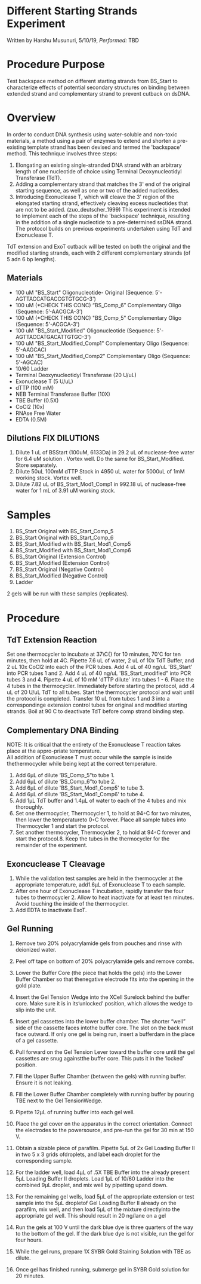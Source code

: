 # Different Starting Strands Experiment
Written by Harshu Musunuri, 5/10/19, *Performed:* TBD

Procedure Purpose
=================

Test backspace method on different starting strands from BS_Start to characterize effects of potential secondary structures on binding between extended strand and complementary strand to prevent cutback on dsDNA. 

Overview
========
In order to conduct DNA synthesis using water-soluble and non-toxic materials, a method using a pair of enzymes to extend and shorten a pre-existing template strand has been devised and termed the 'backspace' method. This technique involves three steps:

1. Elongating an existing single-stranded DNA strand with an arbitrary length of one nucleotide of choice using Terminal Deoxynucleotidyl Transferase (TdT).
2. Adding a complementary strand that matches the 3' end of the original starting sequence, as well as one or two of the added nucleotides.
3. Introducing Exonuclease T, which will cleave the 3' region of the elongated starting strand, effectively cleaving excess nucleotides that are not to be added. (zuo_deutscher_1999)
This experiment is intended to implement each of the steps of the 'backspace' technique, resulting in the addition of a single nucleotide to a pre-determined ssDNA strand. The protocol builds on previous experiments undertaken using TdT and Exonuclease T. 

TdT extension and ExoT cutback will be tested on both the original and the modified starting strands, each with 2 different complementary strands (of 5 adn 6 bp lengths). 

## Materials

-   100 uM "BS_Start" Oligonucleotide- Original (Sequence: 5'-AGTTACCATGACCGTGTGCG-3')
-   100 uM (*CHECK THIS CONC) “BS_Comp_6” Complementary Oligo (Sequence:  5’-AACGCA-3’)
-   100 uM (*CHECK THIS CONC) "BS_Comp_5" Complementary Oligo (Sequence: 5'-ACGCA-3')
-   100 uM "BS_Start_Modified" Oligonucleotide  (Sequence: 5'-AGTTACCATGACATTGTGC-3')
-   100 uM "BS_Start_Modified_Comp1" Complementary Oligo (Sequence: 5'-AAGCAC)
-   100 uM "BS_Start_Modified_Comp2" Complementary Oligo (Sequence: 5'-AGCAC)
-   10/60 Ladder 
-   Terminal Deoxynucleotidyl Transferase (20 U/uL)
-   Exonuclease T (5 U/uL)
-   dTTP (100 mM)
-   NEB Terminal Transferase Buffer (10X)
-   TBE Buffer (0.5X) 
-   CoCl2 (10x)
-   RNAse Free Water
-   EDTA (0.5M)

## Dilutions FIX DILUTIONS
1. Dilute 1 uL of BSStart (100uM, 6133Da) in 29.2 uL of nuclease-free water for 6.4 uM solution . Vortex well. Do the same for BS_Start_Modified. Store separately. 
2. Dilute 50uL 100mM dTTP Stock in 4950 uL water for 5000uL of 1mM working stock. Vortex well.
3. Dilute 7.82 uL of BS_Start_Mod1_Comp1 in 992.18 uL of nuclease-free water for 1 mL of 3.91 uM working stock.

Samples
=========
1. BS_Start Original with BS_Start_Comp_5
2. BS_Start Original with BS_Start_Comp_6
3. BS_Start_Modified with BS_Start_Mod1_Comp5
4. BS_Start_Modified with BS_Start_Mod1_Comp6
5. BS_Start Original (Extension Control)
6. BS_Start_Modified (Extension Control)
7. BS_Start Original (Negative Control)
8. BS_Start_Modified (Negative Control)
9. Ladder 

2 gels will be run with these samples (replicates). 

Procedure
=========

## TdT Extension Reaction
Set one thermocycler to incubate at 37\C{} for 10 minutes, 70'C for ten minutes, then hold at 4C.
Pipette 7.6 uL of water, 2 uL of 10x TdT Buffer, and 2 uL 10x CoCl2 into each of the PCR tubes.
Add 4 uL of 40 ng/uL 'BS_Start' into PCR tubes 1 and 2. 
Add 4 uL of 40 ng/uL 'BS_Start_modified" into PCR tubes 3 and 4. 
Pipette 4 uL of 10 mM 'dTTP dilute' into tubes 1 - 6. 
Place the 4 tubes in the thermocycler.
Immediately before starting the protocol, add .4 uL of 20 U/uL TdT to all tubes.
Start the thermocycler protocol and wait until the protocol is completed.
Transfer 10 uL from tubes 1 and 3 into a correspondinge extension control tubes for original and modified starting strands. 
Boil at 90 C to deactivate TdT before comp strand binding step. 

## Complementary DNA Binding 

NOTE: It is critical that the entirety of the Exonuclease T reaction takes place at the appro-priate temperature.  
All addition of Exonuclease T must occur while the sample is inside thethermocycler while being kept at the correct temperature.

1.  Add 6μL of dilute ‘BS_Comp_5"to tube 1. 
2.  Add 6μL of dilute ‘BS_Comp_6"to tube 2. 
3.  Add 6μL of dilute 'BS_Start_Mod1_Comp5' to tube 3. 
4.  Add 6μL of dilute 'BS_Start_Mod1_Comp6' to tube 4. 
5.  Add 1μL TdT buffer and 1.4μL of water to each of the 4 tubes and mix thoroughly.
6.  Set one thermocycler, Thermocycler 1, to hold at 94◦C for two minutes, then lower the temperatureto 0◦C forever.  Place all sample tubes into Thermocycler 1 and start the protocol.
7.  Set another thermocycler, Thermocycler 2, to hold at 94◦C forever and start the protocol.8.  Keep the tubes in the thermocycler for the remainder of the experiment.

## Exoncuclease T Cleavage

1. While the validation test samples are held in the thermocycler at the appropriate temperature, add1.6μL of Exonuclease T to each sample.
2. After one hour of Exonuclease T incubation, rapidly transfer the four tubes to thermocycler 2.  Allow to heat inactivate for at least ten minutes.  Avoid touching the inside of the thermocycler.
3. Add EDTA to inactivate ExoT. 


## Gel Running

1.  Remove two 20% polyacrylamide gels from pouches and rinse with deionized water.
2.  Peel off tape on bottom of 20% polyacrylamide gels and remove combs.
3.  Lower  the  Buffer  Core  (the  piece  that  holds  the  gels)  into  the  Lower  Buffer  Chamber  so  that  thenegative electrode fits into the opening in the gold plate.
4.  Insert the Gel Tension Wedge into the XCell Surelock behind the buffer core.  Make sure it is in its‘unlocked’ position, which allows the wedge to slip into the unit.
5.  Insert gel cassettes into the lower buffer chamber.  The shorter “well” side of the cassette faces intothe buffer core.  The slot on the back must face outward.  If only one gel is being run, insert a bufferdam in the place of a gel cassette.
6.  Pull forward on the Gel Tension Lever toward the buffer core until the gel cassettes are snug againstthe buffer core.  This puts it in the ’locked’ position.
7.  Fill the Upper Buffer Chamber (between the gels) with running buffer.  Ensure it is not leaking.
8.  Fill the Lower Buffer Chamber completely with running buffer by pouring TBE next to the Gel TensionWedge.
9.  Pipette 12μL of running buffer into each gel well.
10.  Place the gel cover on the apparatus in the correct orientation.  Connect the electrodes to the powersource, and pre-run the gel for 30 min at 150 V. 

1.  Obtain  a  sizable  piece  of  parafilm.   Pipette  5μL  of  2x  Gel  Loading  Buffer  II  in  two  5  x  3  grids  ofdroplets, and label each droplet for the corresponding sample.
2.  For  the  ladder  well,  load  4μL  of  .5X  TBE  Buffer  into  the  already  present  5μL  Loading  Buffer  II droplets.  Load 1μL of 10/60 Ladder into the combined 9μL droplet, and mix well by pipetting upand down.
3.  For the remaining gel wells, load 5μL of the appropriate extension or test sample into the 5μL dropletof Gel Loading Buffer II already on the parafilm, mix well, and then load 5μL of the mixture directlyinto the appropriate gel well.  This should result in 20 ng/lane on a gel
4.  Run the gels at 100 V until the dark blue dye is three quarters of the way to the bottom of the gel.  If the dark blue dye is not visible, run the gel for four hours. 
5. While the gel runs, prepare 1X SYBR Gold Staining Solution with TBE as dilute.
6.  Once gel has finished running, submerge gel in SYBR Gold solution for 20 minutes.
